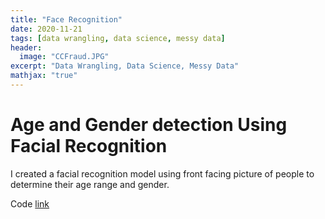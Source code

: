 ```yaml
---
title: "Face Recognition"
date: 2020-11-21
tags: [data wrangling, data science, messy data]
header:
  image: "CCFraud.JPG"
excerpt: "Data Wrangling, Data Science, Messy Data"
mathjax: "true"
---
```


#  Age and Gender detection Using Facial Recognition


I created a facial recognition model using front facing picture of people to determine their age range and gender.


Code [link]()

